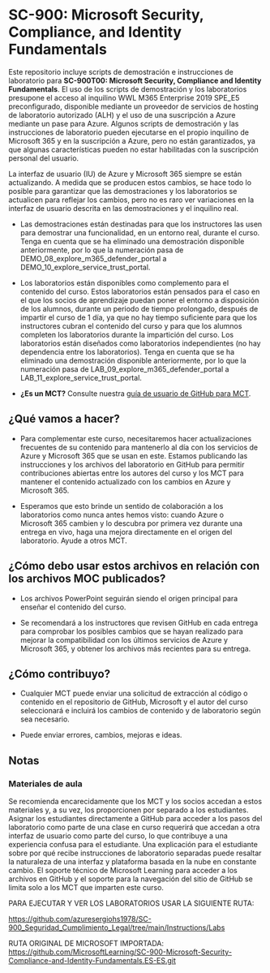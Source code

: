 # SC-900: Microsoft Security, Compliance, and Identity Fundamentals

Este repositorio incluye scripts de demostración e instrucciones de laboratorio para **SC-900T00: Microsoft Security, Compliance and Identity Fundamentals**.  El uso de los scripts de demostración y los laboratorios presupone el acceso al inquilino WWL M365 Enterprise 2019 SPE_E5 preconfigurado, disponible mediante un proveedor de servicios de hosting de laboratorio autorizado (ALH) y el uso de una suscripción a Azure mediante un pase para Azure. Algunos scripts de demostración y las instrucciones de laboratorio pueden ejecutarse en el propio inquilino de Microsoft 365 y en la suscripción a Azure, pero no están garantizados, ya que algunas características pueden no estar habilitadas con la suscripción personal del usuario.

La interfaz de usuario (IU) de Azure y Microsoft 365 siempre se están actualizando.  A medida que se producen estos cambios, se hace todo lo posible para garantizar que las demostraciones y los laboratorios se actualicen para reflejar los cambios, pero no es raro ver variaciones en la interfaz de usuario descrita en las demostraciones y el inquilino real. 

- Las demostraciones están destinadas para que los instructores las usen para demostrar una funcionalidad, en un entorno real, durante el curso.  Tenga en cuenta que se ha eliminado una demostración disponible anteriormente, por lo que la numeración pasa de DEMO_08_explore_m365_defender_portal a DEMO_10_explore_service_trust_portal.

- Los laboratorios están disponibles como complemento para el contenido del curso. Estos laboratorios están pensados para el caso en el que los socios de aprendizaje puedan poner el entorno a disposición de los alumnos, durante un periodo de tiempo prolongado, después de impartir el curso de 1 día, ya que no hay tiempo suficiente para que los instructores cubran el contenido del curso y para que los alumnos completen los laboratorios durante la impartición del curso. Los laboratorios están diseñados como laboratorios independientes (no hay dependencia entre los laboratorios).  Tenga en cuenta que se ha eliminado una demostración disponible anteriormente, por lo que la numeración pasa de LAB_09_explore_m365_defender_portal a LAB_11_explore_service_trust_portal.

- **¿Es un MCT?** Consulte nuestra [guía de usuario de GitHub para MCT](https://microsoftlearning.github.io/MCT-User-Guide/).


## ¿Qué vamos a hacer?

- Para complementar este curso, necesitaremos hacer actualizaciones frecuentes de su contenido para mantenerlo al día con los servicios de Azure y Microsoft 365 que se usan en este.  Estamos publicando las instrucciones y los archivos del laboratorio en GitHub para permitir contribuciones abiertas entre los autores del curso y los MCT para mantener el contenido actualizado con los cambios en Azure y Microsoft 365.

- Esperamos que esto brinde un sentido de colaboración a los laboratorios como nunca antes hemos visto: cuando Azure o Microsoft 365 cambien y lo descubra por primera vez durante una entrega en vivo, haga una mejora directamente en el origen del laboratorio.  Ayude a otros MCT.

## ¿Cómo debo usar estos archivos en relación con los archivos MOC publicados?

- Los archivos PowerPoint seguirán siendo el origen principal para enseñar el contenido del curso.

- Se recomendará a los instructores que revisen GitHub en cada entrega para comprobar los posibles cambios que se hayan realizado para mejorar la compatibilidad con los últimos servicios de Azure y Microsoft 365, y obtener los archivos más recientes para su entrega.

## ¿Cómo contribuyo?

- Cualquier MCT puede enviar una solicitud de extracción al código o contenido en el repositorio de GitHub, Microsoft y el autor del curso seleccionará e incluirá los cambios de contenido y de laboratorio según sea necesario.

- Puede enviar errores, cambios, mejoras e ideas.  

## Notas

### Materiales de aula

Se recomienda encarecidamente que los MCT y los socios accedan a estos materiales y, a su vez, los proporcionen por separado a los estudiantes.  Asignar los estudiantes directamente a GitHub para acceder a los pasos del laboratorio como parte de una clase en curso requerirá que accedan a otra interfaz de usuario como parte del curso, lo que contribuye a una experiencia confusa para el estudiante. Una explicación para el estudiante sobre por qué recibe instrucciones de laboratorio separadas puede resaltar la naturaleza de una interfaz y plataforma basada en la nube en constante cambio. El soporte técnico de Microsoft Learning para acceder a los archivos en GitHub y el soporte para la navegación del sitio de GitHub se limita solo a los MCT que imparten este curso.

PARA EJECUTAR Y VER LOS LABORATORIOS USAR LA SIGUIENTE RUTA:

https://github.com/azuresergiohs1978/SC-900_Seguridad_Cumplimiento_Legal/tree/main/Instructions/Labs

RUTA ORIGINAL DE MICROSOFT IMPORTADA: https://github.com/MicrosoftLearning/SC-900-Microsoft-Security-Compliance-and-Identity-Fundamentals.ES-ES.git
